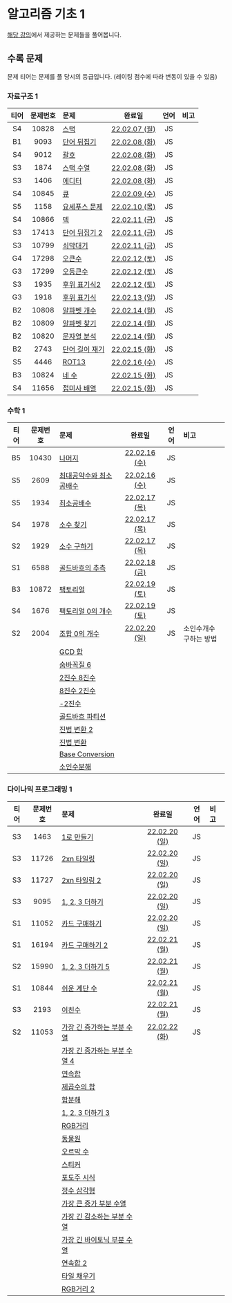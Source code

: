 # 알고리즘 기초 1

[해당 강의](https://code.plus/course/41)에서 제공하는 문제들을 풀어봅니다.

## 수록 문제

문제 티어는 문제를 풀 당시의 등급입니다. (레이팅 점수에 따라 변동이 있을 수 있음)

### 자료구조 1

| 티어 | 문제번호 | 문제 | 완료일 | 언어 | 비고 |
| :--: | :------: | :-- | :----: | :--: | :-- |
| S4 | 10828 | [스택](https://www.acmicpc.net/problem/10828) | [22.02.07 (월)](./10828_스택) | JS | |
| B1 | 9093 | [단어 뒤집기](https://www.acmicpc.net/problem/9093) | [22.02.08 (화)](./9093_단어_뒤집기) | JS | |
| S4 | 9012 | [괄호](https://www.acmicpc.net/problem/9012) | [22.02.08 (화)](./9012_괄호) | JS | |
| S3 | 1874 | [스택 수열](https://www.acmicpc.net/problem/1874) | [22.02.08 (화)](./1874_스택_수열) | JS | |
| S3 | 1406 | [에디터](https://www.acmicpc.net/problem/1406) | [22.02.08 (화)](./1406_에디터)| JS | |
| S4 | 10845 | [큐](https://www.acmicpc.net/problem/10845) | [22.02.09 (수)](./10845_큐) | JS | |
| S5 | 1158 | [요세푸스 문제](https://www.acmicpc.net/problem/1158) | [22.02.10 (목)](./1158_요세푸스_문제) | JS | |
| S4 | 10866 | [덱](https://www.acmicpc.net/problem/10866) | [22.02.11 (금)](./10866_덱) | JS | |
| S3 | 17413 | [단어 뒤집기 2](https://www.acmicpc.net/problem/17413) | [22.02.11 (금)](./17413_단어_뒤집기_2) | JS | |
| S3 | 10799 | [쇠막대기](https://www.acmicpc.net/problem/10799) | [22.02.11 (금)](./10799_쇠막대기) | JS | |
| G4 | 17298 | [오큰수](https://www.acmicpc.net/problem/17298) | [22.02.12 (토)](./17298_오큰수) | JS | |
| G3 | 17299 | [오등큰수](https://www.acmicpc.net/problem/17299) | [22.02.12 (토)](./17299_오등큰수) | JS | |
| S3 | 1935 | [후위 표기식2](https://www.acmicpc.net/problem/1935) | [22.02.12 (토)](./1935_후위_표기식2) | JS | |
| G3 | 1918 | [후위 표기식](https://www.acmicpc.net/problem/1918) | [22.02.13 (일)](./1918_후위_표기식) | JS | |
| B2 | 10808 | [알파벳 개수](https://www.acmicpc.net/problem/10808) | [22.02.14 (월)](./10808_알파벳_개수) | JS | |
| B2 | 10809 | [알파벳 찾기](https://www.acmicpc.net/problem/10809) | [22.02.14 (월)](./10809_알파벳_찾기) | JS | |
| B2 | 10820 | [문자열 분석](https://www.acmicpc.net/problem/10820) | [22.02.14 (월)](./10820_문자열_분석) | JS | |
| B2 | 2743 | [단어 길이 재기](https://www.acmicpc.net/problem/2743) | [22.02.15 (화)](./2743_단어_길이_재기/) | JS | |
| S5 | 4446 | [ROT13](https://www.acmicpc.net/problem/4446) | [22.02.16 (수)](./4446_ROT13/) | JS | |
| B3 | 10824 | [네 수](https://www.acmicpc.net/problem/10824) | [22.02.15 (화)](./10824_네_수/) | JS | |
| S4 | 11656 | [접미사 배열](https://www.acmicpc.net/problem/11656) | [22.02.15 (화)](./11656_접미사_배열/) | JS | |

### 수학 1

| 티어 | 문제번호 | 문제 | 완료일 | 언어 | 비고 |
| :--: | :------: | :-- | :----: | :--: | :-- |
| B5 | 10430 | [나머지](https://www.acmicpc.net/problem/10430) | [22.02.16 (수)](./10430_나머지/) | JS | |
| S5 | 2609 | [최대공약수와 최소공배수](https://www.acmicpc.net/problem/2609) | [22.02.16 (수)](./2609_최대공약수와_최소공배수/) | JS | |
| S5 | 1934 | [최소공배수](https://www.acmicpc.net/problem/1934) | [22.02.17 (목)](./1934_최소공배수/) | JS | |
| S4 | 1978 | [소수 찾기](https://www.acmicpc.net/problem/1978) | [22.02.17 (목)](./1978_소수_찾기/) | JS | |
| S2 | 1929 | [소수 구하기](https://www.acmicpc.net/problem/1929) | [22.02.17 (목)](./1929_소수_구하기/) | JS | |
| S1 | 6588 | [골드바흐의 추측](https://www.acmicpc.net/problem/6588) | [22.02.18 (금)](./6588_골드바흐의_추측/) | JS | |
| B3 | 10872 | [팩토리얼](https://www.acmicpc.net/problem/10872) | [22.02.19 (토)](./10872_팩토리얼/)| JS | |
| S4 | 1676 | [팩토리얼 0의 개수](https://www.acmicpc.net/problem/1676) | [22.02.19 (토)](./1676_팩토리얼_0의_개수/) | JS | |
| S2 | 2004 | [조합 0의 개수](https://www.acmicpc.net/problem/2004) | [22.02.20 (일)](./2004_조합_0의_개수/) | JS | 소인수개수 구하는 방법 |
|  |  | [GCD 합](https://www.acmicpc.net/problem/) | | | |
|  |  | [숨바꼭질 6](https://www.acmicpc.net/problem/) | | | |
|  |  | [2진수 8진수](https://www.acmicpc.net/problem/) | | | |
|  |  | [8진수 2진수](https://www.acmicpc.net/problem/) | | | |
|  |  | [-2진수](https://www.acmicpc.net/problem/) | | | |
|  |  | [골드바흐 파티션](https://www.acmicpc.net/problem/) | | | |
|  |  | [진법 변환 2](https://www.acmicpc.net/problem/) | | | |
|  |  | [진법 변환](https://www.acmicpc.net/problem/) | | | |
|  |  | [Base Conversion](https://www.acmicpc.net/problem/) | | | |
|  |  | [소인수분해](https://www.acmicpc.net/problem/) | | | |

### 다이나믹 프로그래밍 1

| 티어 | 문제번호 | 문제 | 완료일 | 언어 | 비고 |
| :--: | :------: | :-- | :----: | :--: | :-- |
| S3 | 1463 | [1로 만들기](https://www.acmicpc.net/problem/1463) | [22.02.20 (일)](./1463_1로_만들기/) | JS | |
| S3 | 11726 | [2xn 타일링](https://www.acmicpc.net/problem/11726) | [22.02.20 (일)](./11726_2xn_타일링/) | JS | |
| S3 | 11727 | [2xn 타일링 2](https://www.acmicpc.net/problem/11727) | [22.02.20 (일)](./11727_2xn_타일링_2/) | JS | |
| S3 | 9095 | [1, 2, 3 더하기](https://www.acmicpc.net/problem/9095) | [22.02.20 (일)](./9095_1,2,3_더하기/) | JS | |
| S1 | 11052 | [카드 구매하기](https://www.acmicpc.net/problem/11052) | [22.02.20 (일)](./11052_카드_구매하기/) | JS | |
| S1 | 16194 | [카드 구매하기 2](https://www.acmicpc.net/problem/16194) | [22.02.21 (월)](./16194_카드_구매하기_2/) | JS | |
| S2 | 15990 | [1, 2, 3 더하기 5](https://www.acmicpc.net/problem/15990) | [22.02.21 (월)](./15990_1,2,3_더하기_5/) | JS | |
| S1 | 10844 | [쉬운 계단 수](https://www.acmicpc.net/problem/10844) | [22.02.21 (월)](./10844_쉬운_계단_수/) | JS | |
| S3 | 2193 | [이친수](https://www.acmicpc.net/problem/2193) | [22.02.21 (월)](./2193_이친수/) | JS | |
| S2 | 11053 | [가장 긴 증가하는 부분 수열](https://www.acmicpc.net/problem/11053) | [22.02.22 (화)](./11053_가장_긴_증가하는_부분_수열/) | JS | |
|  |  | [가장 긴 증가하는 부분 수열 4](https://www.acmicpc.net/problem/) | | | |
|  |  | [연속합](https://www.acmicpc.net/problem/) | | | |
|  |  | [제곱수의 합](https://www.acmicpc.net/problem/) | | | |
|  |  | [합분해](https://www.acmicpc.net/problem/) | | | |
|  |  | [1, 2, 3 더하기 3](https://www.acmicpc.net/problem/) | | | |
|  |  | [RGB거리](https://www.acmicpc.net/problem/) | | | |
|  |  | [동물원](https://www.acmicpc.net/problem/) | | | |
|  |  | [오르막 수](https://www.acmicpc.net/problem/) | | | |
|  |  | [스티커](https://www.acmicpc.net/problem/) | | | |
|  |  | [포도주 시식](https://www.acmicpc.net/problem/) | | | |
|  |  | [정수 삼각형](https://www.acmicpc.net/problem/) | | | |
|  |  | [가장 큰 증가 부분 수열](https://www.acmicpc.net/problem/) | | | |
|  |  | [가장 긴 감소하는 부분 수열](https://www.acmicpc.net/problem/) | | | |
|  |  | [가장 긴 바이토닉 부분 수열](https://www.acmicpc.net/problem/) | | | |
|  |  | [연속합 2](https://www.acmicpc.net/problem/) | | | |
|  |  | [타일 채우기](https://www.acmicpc.net/problem/) | | | |
|  |  | [RGB거리 2](https://www.acmicpc.net/problem/) | | | |